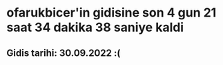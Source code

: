 # ofarukbicer'in gidisine son 4 gun 21 saat 34 dakika 38 saniye kaldi

## Gidis tarihi: 30.09.2022 :(